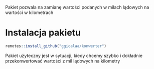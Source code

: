 
Pakiet pozwala na zamianę wartości podanych w milach lądowych na
wartości w kilometrach

# Instalacja pakietu

``` r
remotes::install_github("ggicalaa/konwerter")
```

Pakiet użyteczny jest w sytuacji, kiedy chcemy szybko i dokładnie
przekonwertować wartości z mil lądowych na kilometry
